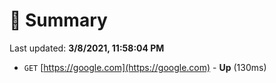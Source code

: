 # 📖 Summary
Last updated: **3/8/2021, 11:58:04 PM**

- `GET` [https://google.com](https://google.com) - **Up** (130ms)

